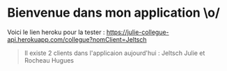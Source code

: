 # Bienvenue dans mon application \o/

Voici le lien heroku pour la tester : 
https://julie-collegue-api.herokuapp.com/collegue?nomClient=Jeltsch

>Il existe 2 clients dans l'applicaion aujourd'hui : Jeltsch Julie et Rocheau Hugues
